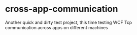 # cross-app-communication
Another quick and dirty test project, this time testing WCF Tcp communication across apps on different machines
